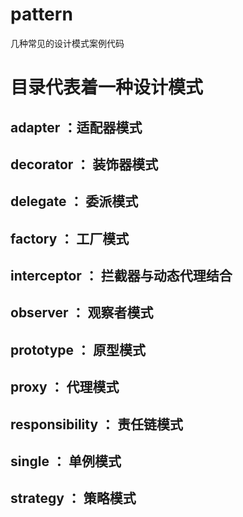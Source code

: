# pattern
几种常见的设计模式案例代码
# 目录代表着一种设计模式
## adapter ：适配器模式
## decorator ： 装饰器模式
## delegate ： 委派模式
## factory ： 工厂模式
## interceptor ： 拦截器与动态代理结合
## observer ： 观察者模式
## prototype ： 原型模式
## proxy ： 代理模式
## responsibility ： 责任链模式
## single ： 单例模式
## strategy ： 策略模式
